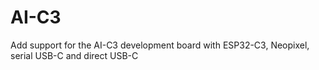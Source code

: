 # AI-C3
Add support for the AI-C3 development board with ESP32-C3, Neopixel, serial USB-C and direct USB-C
